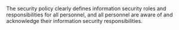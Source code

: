 The security policy clearly defines information security roles and responsibilities for all personnel, and all personnel are aware of and acknowledge their information security responsibilities.
